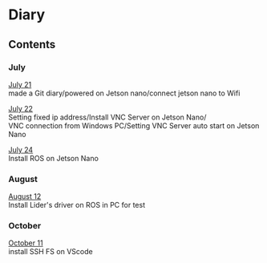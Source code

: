 # Diary
## Contents
### July
[July 21](contents/july21.md)  
made a Git diary/powered on Jetson nano/connect jetson nano to Wifi  

[July 22](contents/july22.md)  
Setting fixed ip address/Install VNC Server on Jetson Nano/  
VNC connection from Windows PC/Setting VNC Server auto start on Jetson Nano  

[July 24](contents/july24.md)  
Install ROS on Jetson Nano

### August

[August 12](contents/august12.md)  
Install Lider's driver on ROS in PC for test

### October

[October 11](contents/october11.md)  
install SSH FS on VScode

